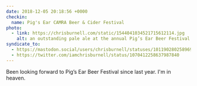 ```yaml
---
date: 2018-12-05 20:18:56 +0000
checkin:
  name: Pig's Ear CAMRA Beer & Cider Festival
photo:
  - link: https://chrisburnell.com/static/1544041034521715612114.jpg
    alt: an outstanding pale ale at the annual Pig’s Ear Beer Festival in London
syndicate_to:
  - https://mastodon.social/users/chrisburnell/statuses/101190280258969887
  - https://twitter.com/iamchrisburnell/status/1070412258637987840
---
```


Been looking forward to Pig’s Ear Beer Festival since last year. I'm in heaven.
